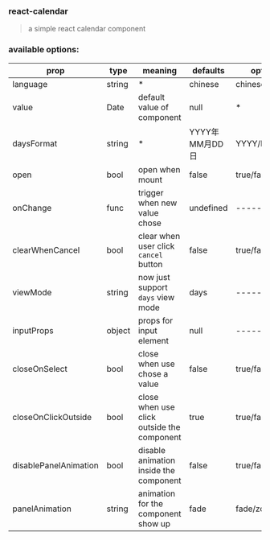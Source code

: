 ### react-calendar
> a simple react calendar component

### available options:

| prop | type | meaning | defaults | options |
| ---- | ---- | ------- | -------- | ------- |
| language | string  | * | chinese | chinese/english |
| value | Date | default value of component | null | * |
| daysFormat | string | * | YYYY年MM月DD日 | YYYY/MM/DD |
| open | bool | open when mount | false | true/false |
| onChange | func | trigger when new value chose | undefined | ------ |
| clearWhenCancel | bool | clear when user click `cancel` button | false | true/false |
| viewMode | string | now just support `days` view mode | days | --------- |
| inputProps | object | props for input element | null | -------- |
| closeOnSelect | bool | close when use chose a value | false | true/false |
| closeOnClickOutside | bool | close when use click outside the component | true | true/false |
| disablePanelAnimation | bool | disable animation inside the component | false | true/false |
| panelAnimation | string | animation for the component show up | fade | fade/zoom |